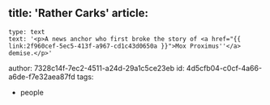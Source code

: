 title: 'Rather Carks'
article:
  -
    type: text
    text: '<p>A news anchor who first broke the story of <a href="{{ link:2f960cef-5ec5-413f-a967-cd1c43d0650a }}">Mox Proximus''</a> demise.</p>'
author: 7328c14f-7ec2-4511-a24d-29a1c5ce23eb
id: 4d5cfb04-c0cf-4a66-a6de-f7e32aea87fd
tags:
  - people
